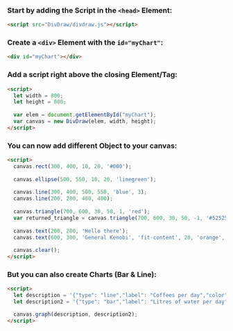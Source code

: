 ### Start by adding the Script in the `<head>` Element:

```html
<script src="DivDraw/divdraw.js"></script>
```

### Create a `<div>` Element with the `id="myChart"`:

```html
<div id="myChart"></div>
```

### Add a script right above the closing <body> Element/Tag:

```html
<script>
  let width = 800;
  let height = 800;
  
  var elem = document.getElementById("myChart");
  var canvas = new DivDraw(elem, width, height);
</script>
```

### You can now add different Object to your canvas:

```html
<script>
  canvas.rect(300, 400, 10, 20, '#000');
  
  canvas.ellipse(500, 550, 10, 20, 'limegreen');
  
  canvas.line(300, 400, 500, 550, 'blue', 3);
  canvas.line(200, 200, 400, 400);
  
  canvas.triangle(700, 600, 30, 50, 1, 'red');
  var returned_triangle = canvas.triangle(700, 600, 30, 50, -1, '#525252', true);
  
  canvas.text(200, 200, 'Hello there');
  canvas.text(600, 300, 'General Kenobi', 'fit-content', 20, 'orange', true);
  
  canvas.clear();
</script>
```

### But you can also create Charts (Bar & Line):

```html
<script>
  let description = '{"type": "line","label": "Coffees per day","color": "rgb(0, 173, 255)","stroke": 8,"lineColor": "rgb(0, 173, 255)","lineStroke": 2,"fill": "rgba(0, 173, 255, .1)","labels": ["22.05", "23.05", "24.05", "25.05", "26.05", "27.05", "28.05", "29.05"], "data": [8, 4, 5.5, 7, 9, 2, 2, 5],"dataLabels": ["Sunday", "Monday", "Tuesday", "Wednesday", "Thursday", "Friday", "Saturday", "Sunday"]}';
  let description2 = '{"type": "bar","label": "Litres of water per day","color": "blue","labels": ["22.05", "23.05", "24.05", "25.05", "26.05", "27.05", "28.05", "29.05"], "data": [2.5, 3, 2.4, 2.1, 1.9, 2.5, 2.8, 3.4],"dataLabels": ["Sunday", "Monday", "Tuesday", "Wednesday", "Thursday", "Friday", "Saturday", "Sunday"]}';               

  canvas.graph(description, description2);
</script>
```
